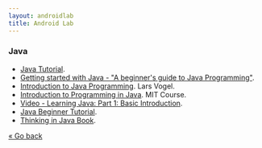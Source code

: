```yaml
---
layout: androidlab
title: Android Lab
---
```


### Java

* [Java Tutorial](http://www.tutorialspoint.com/java/index.htm).
* [Getting started with Java - "A beginner's guide to Java Programming"](http://www.javacoffeebreak.com/tutorials/gettingstarted/).
* [Introduction to Java Programming](http://www.vogella.com/articles/JavaIntroduction/article.html). Lars Vogel.
* [Introduction to Programming in Java](http://ocw.mit.edu/courses/electrical-engineering-and-computer-science/6-092-introduction-to-programming-in-java-january-iap-2010/index.htm). MIT Course.
* [Video - Learning Java: Part 1: Basic Introduction](http://www.youtube.com/watch?v=3MZIkY55fS0).
* [Java Beginner Tutorial](http://www.javabeginner.com).
* [Thinking in Java Book](http://www.mindview.net/Books/TIJ/).

[&laquo; Go back](./)
